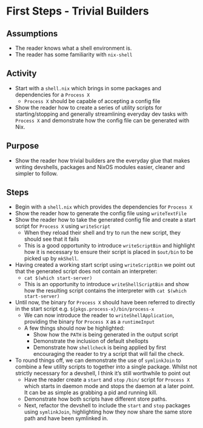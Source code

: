 # First Steps - Trivial Builders

## Assumptions

* The reader knows what a shell environment is.
* The reader has some familiarity with `nix-shell`

## Activity

* Start with a `shell.nix` which brings in some packages and dependencies for a `Process X`
  * `Process X` should be capable of accepting a config file
* Show the reader how to create a series of utility scripts for starting/stopping and generally streamlining everyday dev tasks with `Process X` and demonstrate how the config file can be generated with Nix.

## Purpose

* Show the reader how trivial builders are the everyday glue that makes writing devshells, packages and NixOS modules easier, cleaner and simpler to follow. 

## Steps

* Begin with a `shell.nix` which provides the dependencies for `Process X`
* Show the reader how to generate the config file using `writeTextFile`
* Show the reader how to take the generated config file and create a start script for `Process X` using `writeScript`
  * When they reload their shell and try to run the new script, they should see that it fails
  * This is a good opportunity to introduce `writeScriptBin` and highlight how it is necessary to ensure their script is placed in `$out/bin` to be picked up by `mkShell`.
* Having created a working start script using `writeScriptBin` we point out that the generated script does not contain an interpreter:
  * `cat $(which start-server)` 
  * This is an opportunity to introduce `writeShellScriptBin` and show how the resulting script contains the interpreter with `cat $(which start-server)` 
* Until now, the binary for `Process X` should have been referred to directly in the start script e.g. `${pkgs.process-x}/bin/process-x`
  * We can now introduce the reader to `writeShellApplication`, providing the binary for `Process X` as a `runtimeInput`
  * A few things should now be highlighted:
    * Show how the `PATH` is being generated in the output script
    * Demonstrate the inclusion of default shellopts
    * Demonstrate how `shellcheck` is being applied by first encouraging the reader to try a script that will fail the check.
* To round things off, we can demonstrate the use of `symlinkJoin` to combine a few utility scripts to together into a single package. Whilst not strictly necessary for a devshell, I think it’s still worthwhile to point out
  * Have the reader create a `start` and `stop` `/bin/` script for `Process X` which starts in daemon mode and stops the daemon at a later point. It can be as simple as grabbing a pid and running kill.
  * Demonstrate how both scripts have different store paths.
  * Next, refactor the devshell to include the `start` and `stop` packages using `symlinkJoin`, highlighting how they now share the same store path and have been symlinked in.
